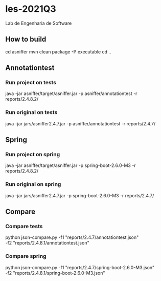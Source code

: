 # les-2021Q3
Lab de Engenharia de Software

## How to build
cd asniffer
mvn clean package -P executable
cd ..

## Annotationtest
### Run project on tests
java -jar asniffer/target/asniffer.jar -p asniffer/annotationtest -r reports/2.4.8.2/
### Run original on tests
java -jar jars/asniffer2.4.7.jar -p asniffer/annotationtest -r reports/2.4.7/

## Spring
### Run project on spring
java -jar asniffer/target/asniffer.jar -p spring-boot-2.6.0-M3 -r reports/2.4.8.2/
### Run original on spring
java -jar jars/asniffer2.4.7.jar -p spring-boot-2.6.0-M3 -r reports/2.4.7/

## Compare
### Compare tests
python json-compare.py -f1 "reports/2.4.7/annotationtest.json" \
    -f2 "reports/2.4.8.1/annotationtest.json"

### Compare spring
python json-compare.py -f1 "reports/2.4.7/spring-boot-2.6.0-M3.json" \
    -f2 "reports/2.4.8.1/spring-boot-2.6.0-M3.json"
